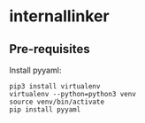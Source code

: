 # internallinker

## Pre-requisites

Install pyyaml:

```
pip3 install virtualenv
virtualenv --python=python3 venv
source venv/bin/activate
pip install pyyaml
```